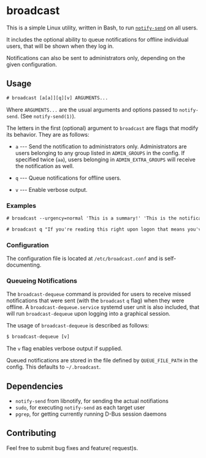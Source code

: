 # broadcast

This is a simple Linux utility, written in Bash, to run [`notify-send`](https://gitlab.gnome.org/GNOME/libnotify) on all users.

It includes the optional ability to queue notifications for offline individual users, that will be shown when they log in.

Notifications can also be sent to administrators only, depending on the given configuration.


## Usage

```txt
# broadcast [a[a]][q][v] ARGUMENTS...
```

Where `ARGUMENTS...` are the usual arguments and options passed to `notify-send`. (See `notify-send(1)`).

The letters in the first (optional) argument to `broadcast` are flags that modify its behavior. They are as follows:

- `a` --- Send the notification to administrators only. Administrators are users belonging to any group listed in `ADMIN_GROUPS` in the config. If specified twice (`aa`), users belonging in `ADMIN_EXTRA_GROUPS` will receive the notification as well.

- `q` --- Queue notifications for offline users.

- `v` --- Enable verbose output.

### Examples

```txt
# broadcast --urgency=normal 'This is a summary!' 'This is the notification body.'
```

```txt
# broadcast q "If you're reading this right upon logon that means you've probably missed something important."
```

### Configuration

The configuration file is located at `/etc/broadcast.conf` and is self-documenting.

### Queueing Notifications

The `broadcast-dequeue` command is provided for users to receive missed notifications that were sent (with the `broadcast` `q` flag) when they were offline. A `broadcast-dequeue.service` systemd user unit is also included, that will run `broadcast-dequeue` upon logging into a graphical session.

The usage of `broadcast-dequeue` is described as follows:

```txt
$ broadcast-dequeue [v]
```

The `v` flag enables verbose output if supplied.

Queued notifications are stored in the file defined by `QUEUE_FILE_PATH` in the config. This defaults to `~/.broadcast`.


## Dependencies

- `notify-send` from libnotify, for sending the actual notifiations
- `sudo`, for executing `notify-send` as each target user
- `pgrep`, for getting currently running D-Bus session daemons


## Contributing

Feel free to submit bug fixes and feature( request)s.
